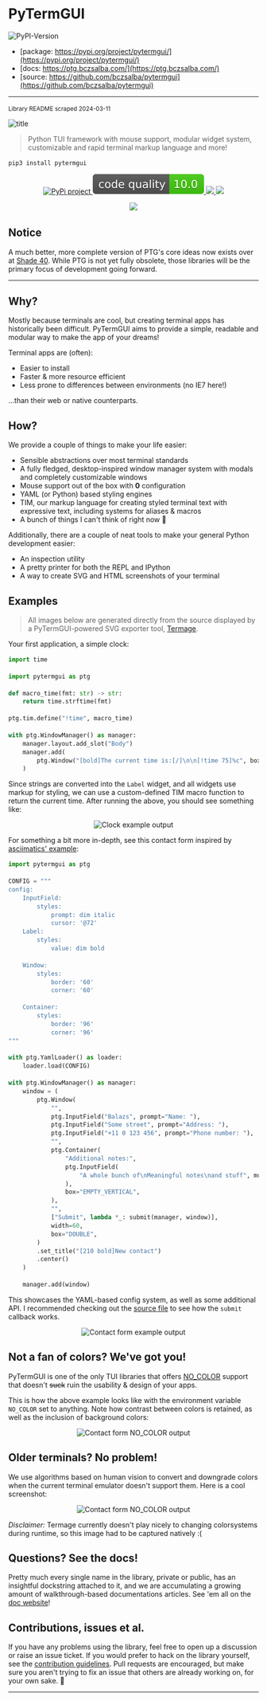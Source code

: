 # PyTermGUI

<!--
Add a short description here
-->

![PyPI-Version](https://img.shields.io/pypi/v/pytermgui)

- [package: https://pypi.org/project/pytermgui/](https://pypi.org/project/pytermgui/)
- [docs: https://ptg.bczsalba.com/](https://ptg.bczsalba.com/)
- [source: https://github.com/bczsalba/pytermgui](https://github.com/bczsalba/pytermgui)

---

<small>Library README scraped 2024-03-11</small>

<!--![title](https://github.com/bczsalba/pytermgui/raw/master/assets/title.png)-->

![title](https://github.com/bczsalba/pytermgui/raw/master/assets/readme/screenshot.png)

> Python TUI framework with mouse support, modular widget system, customizable and rapid terminal markup language and more!

```bash
pip3 install pytermgui
```

<p align=center>
   <a href="https://pypi.org/project/pytermgui">
      <img alt="PyPi project" src="https://img.shields.io/pypi/v/pytermgui?color=brightgreen">
   </a>
    <a href="https://github.com/bczsalba/pytermgui/blob/master/utils/create_badge.py">
      <img alt="Code quality" src="https://raw.githubusercontent.com/bczsalba/pytermgui/master/assets/badges/quality.svg">
   </a>
   <a href="http://ptg.bczsalba.com/">
      <img src="https://img.shields.io/badge/documentation-up%20to%20date-brightgreen">
   </a>
   <a href="https://github.com/bczsalba/pytermgui/actions/workflows/pytest.yml">
      <img src="https://github.com/bczsalba/pytermgui/actions/workflows/pytest.yml/badge.svg">
   </a>
 </p>
 <p align=center>
   <a href="https://discord.gg/g4bqMvpG4U">
      <img src="https://img.shields.io/discord/999374285686706367?label=join%20our%20discord">
   </a>
</p>

## Notice

A much better, more complete version of PTG's core ideas now exists over at [Shade 40](https://github.com/shade40). While PTG is not yet fully obsolete,
those libraries will be the primary focus of development going forward.

<hr>

## Why?

Mostly because terminals are cool, but creating terminal apps has historically been difficult. PyTermGUI aims to provide a simple, readable and modular way to make the app of your dreams!

Terminal apps are (often):

- Easier to install
- Faster & more resource efficient
- Less prone to differences between environments (no IE7 here!)

...than their web or native counterparts.

## How?

We provide a couple of things to make your life easier:

- Sensible abstractions over most terminal standards
- A fully fledged, desktop-inspired window manager system with modals and completely customizable windows
- Mouse support out of the box with **0** configuration
- YAML (or Python) based styling engines
- TIM, our markup language for creating styled terminal text with expressive text, including systems for aliases & macros
- A bunch of things I can't think of right now :slightly_smiling_face:

Additionally, there are a couple of neat tools to make your general Python development easier:

- An inspection utility
- A pretty printer for both the REPL and IPython
- A way to create SVG and HTML screenshots of your terminal

<!-- HATCH README END -->

## Examples

> All images below are generated directly from the source displayed by a PyTermGUI-powered SVG exporter tool, [Termage](https://github.com/bczsalba/termage).

Your first application, a simple clock:

```python
import time

import pytermgui as ptg

def macro_time(fmt: str) -> str:
    return time.strftime(fmt)

ptg.tim.define("!time", macro_time)

with ptg.WindowManager() as manager:
    manager.layout.add_slot("Body")
    manager.add(
        ptg.Window("[bold]The current time is:[/]\n\n[!time 75]%c", box="EMPTY")
    )
```

Since strings are converted into the `Label` widget, and all widgets use markup for styling, we can use a custom-defined TIM macro function to return the current time. After running the above, you should see something like:

<p align="center">
    <img alt="Clock example output" src="https://github.com/bczsalba/pytermgui/raw/master/assets/readme/clock.svg">
</p>

For something a bit more in-depth, see this contact form inspired by [asciimatics' example](https://github.com/peterbrittain/asciimatics#how-to-use-it):

```python
import pytermgui as ptg

CONFIG = """
config:
    InputField:
        styles:
            prompt: dim italic
            cursor: '@72'
    Label:
        styles:
            value: dim bold

    Window:
        styles:
            border: '60'
            corner: '60'

    Container:
        styles:
            border: '96'
            corner: '96'
"""

with ptg.YamlLoader() as loader:
    loader.load(CONFIG)

with ptg.WindowManager() as manager:
    window = (
        ptg.Window(
            "",
            ptg.InputField("Balazs", prompt="Name: "),
            ptg.InputField("Some street", prompt="Address: "),
            ptg.InputField("+11 0 123 456", prompt="Phone number: "),
            "",
            ptg.Container(
                "Additional notes:",
                ptg.InputField(
                    "A whole bunch of\nMeaningful notes\nand stuff", multiline=True
                ),
                box="EMPTY_VERTICAL",
            ),
            "",
            ["Submit", lambda *_: submit(manager, window)],
            width=60,
            box="DOUBLE",
        )
        .set_title("[210 bold]New contact")
        .center()
    )

    manager.add(window)
```

This showcases the YAML-based config system, as well as some additional API. I recommended checking out the [source file](https://github.com/bczsalba/pytermgui/blob/master/utils/readme_scripts/contact.py) to see how the `submit` callback works.

<p align="center">
    <img alt="Contact form example output" src="https://github.com/bczsalba/pytermgui/raw/master/assets/readme/contact.svg">
</p>

## Not a fan of colors? We've got you!

PyTermGUI is one of the only TUI libraries that offers [NO_COLOR](https://no-color.org) support that doesn't ~~suck~~ ruin the usability & design of your apps.

This is how the above example looks like with the environment variable `NO_COLOR` set to anything. Note how contrast between colors is retained, as well as the inclusion of background colors:


<p align="center">
    <img alt="Contact form NO_COLOR output" src="https://github.com/bczsalba/pytermgui/raw/master/assets/readme/contact_no_color.svg">
</p>


## Older terminals? No problem!

We use algorithms based on human vision to convert and downgrade colors when the current terminal emulator doesn't support them. Here is a cool screenshot:

<p align="center">
    <img alt="Contact form NO_COLOR output" src="https://github.com/bczsalba/pytermgui/raw/master/assets/readme/colorgrids.png">
    <figcaption><em>Disclaimer:</em> Termage currently doesn't play nicely to changing colorsystems during runtime, so this image had to be captured natively :(</figcaption>
</p>


## Questions? See the docs!

Pretty much every single name in the library, private or public, has an insightful dockstring attached to it, and we are accumulating a growing amount of walkthrough-based documentations articles. See 'em all on the [doc website](https://ptg.bczsalba.com)!


## Contributions, issues et al.

If you have any problems using the library, feel free to open up a discussion or raise an issue ticket. If you would prefer to hack on the library yourself, see the [contribution guidelines](https://github.com/bczsalba/pytermgui/blob/master/CONTRIBUTING.md). Pull requests are encouraged, but make sure you aren't trying to fix an issue that others are already working on, for your own sake. :slightly_smiling_face:

---
